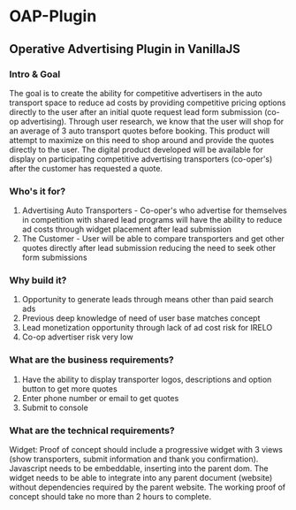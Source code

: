 # OAP-Plugin

## Operative Advertising Plugin in VanillaJS

### Intro & Goal
The goal is to create the ability for competitive advertisers in the auto transport space to reduce ad costs by providing competitive pricing options directly to the user after an initial quote request lead form submission (co-op advertising). Through user research, we know that the user will shop for an average of 3 auto transport quotes before booking. This product will attempt to maximize on this need to shop around and provide the quotes directly to the user. The digital product developed will be available for display on participating competitive advertising transporters (co-oper's) after the customer has requested a quote.

### Who's it for?
1. Advertising Auto Transporters - Co-oper's who advertise for themselves in competition with shared lead programs will have the ability to reduce ad costs through widget placement after lead submission
2. The Customer - User will be able to compare transporters and get other quotes directly after lead submission reducing the need to seek other form submissions

### Why build it?
1. Opportunity to generate leads through means other than paid search ads
2. Previous deep knowledge of need of user base matches concept
3. Lead monetization opportunity through lack of ad cost risk for IRELO
4. Co-op advertiser risk very low

### What are the business requirements?
1. Have the ability to display transporter logos, descriptions and option button to get more quotes
2. Enter phone number or email to get quotes
3. Submit to console

### What are the technical requirements?
Widget: Proof of concept should include a progressive widget with 3 views (show transporters, submit information and thank you confirmation). Javascript needs to be embeddable, inserting into the parent dom. The widget needs to be able to integrate into any parent document (website) without dependencies required by the parent website. The working proof of concept should take no more than 2 hours to complete.